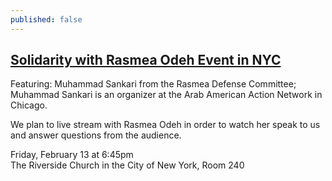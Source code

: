 ```yaml
---
published: false
---
```


## [ Solidarity with Rasmea Odeh Event in NYC](https://www.facebook.com/events/1544779365782153/)

Featuring: Muhammad Sankari from the Rasmea Defense Committee;
Muhammad Sankari is an organizer at the Arab American Action Network in Chicago.

We plan to live stream with Rasmea Odeh in order to watch her speak to us and answer questions from the audience.

Friday, February 13 at 6:45pm
<br>The Riverside Church in the City of New York, Room 240
